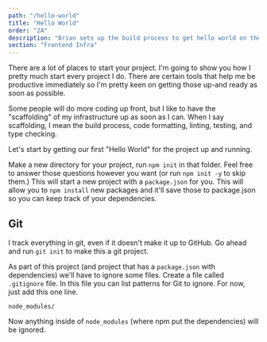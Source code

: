 ```yaml
---
path: "/hello-world"
title: "Hello World"
order: "2A"
description: "Brian sets up the build process to get hello world on the screen"
section: "Frontend Infra"
---
```


There are a lot of places to start your project. I'm going to show you how I pretty much start every project I do. There are certain tools that help me be productive immediately so I'm pretty keen on getting those up-and ready as soon as possible.

Some people will do more coding up front, but I like to have the "scaffolding" of my infrastructure up as soon as I can. When I say scaffolding, I mean the build process, code formatting, linting, testing, and type checking.

Let's start by getting our first "Hello World" for the project up and running.

Make a new directory for your project, run `npm init` in that folder. Feel free to answer those questions however you want (or run `npm init -y` to skip them.) This will start a new project with a `package.json` for you. This will allow you to `npm install` new packages and it'll save those to package.json so you can keep track of your dependencies.

## Git

I track everything in git, even if it doesn't make it up to GitHub. Go ahead and run `git init` to make this a git project.

As part of this project (and project that has a `package.json` with dependencies) we'll have to ignore some files. Create a file called `.gitignore` file. In this file you can list patterns for Git to ignore. For now, just add this one line.

```
node_modules/
```

Now anything inside of `node_modules` (where npm put the dependencies) will be ignored.
